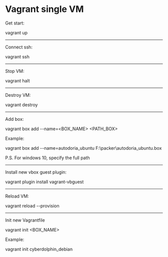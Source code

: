# Vagrant single VM

Get start:

vagrant up

---

Connect ssh:

vagrant ssh 

---

Stop VM:

vagrant halt

---

Destroy VM:

vagrant destroy

---

Add box:

vagrant box add --name=<BOX_NAME> <PATH_BOX>

Example:

vagrant box add --name=autodoria_ubuntu F:\packer\autodoria_ubuntu.box

P.S. For windows 10, specify the full path

---

Install new vbox guest plugin:

vagrant plugin install vagrant-vbguest

---

Reload VM:

vagrant reload --provision

---

Init new Vagrantfile

vagrant init <BOX_NAME> 

Example:

vagrant init cyberdolphin_debian
